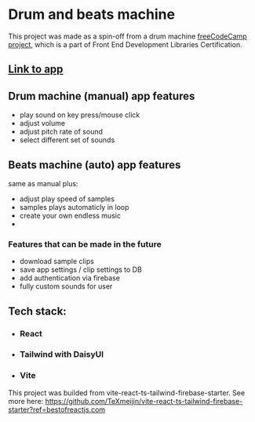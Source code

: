 # Drum and beats machine

This project was made as a spin-off from a drum machine [freeCodeCamp project](https://www.freecodecamp.org/learn/front-end-development-libraries/front-end-development-libraries-projects/build-a-drum-machine), which is a part of Front End Development Libraries Certification.

## [Link to app](https://drumsandbeats.netlify.app/)

## Drum machine (manual) app features

- play sound on key press/mouse click
- adjust volume
- adjust pitch rate of sound
- select different set of sounds

## Beats machine (auto) app features

same as manual plus:

- adjust play speed of samples
- samples plays automaticly in loop
- create your own endless music
-

### Features that can be made in the future

- download sample clips
- save app settings / clip settings to DB
- add authentication via firebase
- fully custom sounds for user

## Tech stack:

- ### React
- ### Tailwind with DaisyUI
- ### Vite

This project was builded from vite-react-ts-tailwind-firebase-starter. See more here: https://github.com/TeXmeijin/vite-react-ts-tailwind-firebase-starter?ref=bestofreactjs.com
